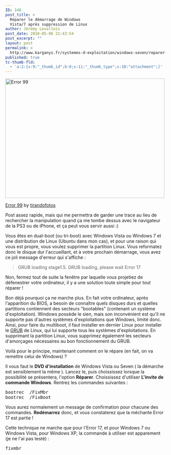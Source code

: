 ```yaml
---
ID: 146
post_title: >
  Réparer le démarrage de Windows
  Vista/7 après suppression de Linux
author: Jérémy Levallois
post_date: 2010-05-06 21:43:54
post_excerpt: ""
layout: post
permalink: >
  http://www.karganys.fr/systemes-d-exploitation/windows-seven/reparer-le-demarrage-de-windows-vista7-apres-suppression-de-linux/
published: true
tc-thumb-fld:
  - 'a:2:{s:9:"_thumb_id";b:0;s:11:"_thumb_type";s:10:"attachment";}'
---
```

<div class="wp-caption alignnone" style="width: 510px;"><a href="http://www.flickr.com/photos/tirandofotos/4571984705/"><img alt="Error 99" src="http://farm5.static.flickr.com/4034/4571984705_d295409ede.jpg" title="Error 99" width="500" height="375" /></a><p class="wp-caption-text"><a href="http://www.flickr.com/photos/tirandofotos/4571984705/">Error 99</a> by <a href="http://www.flickr.com/photos/tirandofotos/">tirandofotos</a></p></div>

Post assez rapide, mais qui me permettra de garder une trace au lieu de rechercher la manipulation quand ça me tombe dessus avec le navigateur de la PS3 ou de iPhone, et ça peut vous servir aussi :)

Vous êtes en dual-boot (ou tri-boot) avec Windows Vista ou Windows 7 et une distribution de Linux (Ubuntu dans mon cas), et pour une raison qui vous est propre, vous voulez supprimer la partition Linux. Vous reformatez donc le disque dur l'accueillant, et à votre prochain démarrage, vous avez ce joli message d'erreur qui s'affiche :

<blockquote>GRUB loading stage1.5.
GRUB loading, please wait
Error 17</blockquote>

Non, fermez tout de suite la fenêtre par laquelle vous projetiez de défenestrer votre ordinateur, il y a une solution toute simple pour tout réparer !

Bon déjà pourquoi ça ne marche plus. En fait votre ordinateur, après l'apparition du BIOS, a besoin de connaître quels disques durs et quelles partitions contiennent des secteurs "bootables" (contenant un système d'exploitation). Windows possède le sien, mais son inconvénient est qu'il ne supporte pas d'autres systèmes d'exploitations que Windows, limité donc. Ainsi, pour faire du multiboot, il faut installer en dernier Linux pour installer le <a href="http://fr.wikipedia.org/wiki/GRand_Unified_Bootloader" target="_blank">GRUB</a> de Linux, qui lui supporte tous les systèmes d'exploitations. En supprimant la partition Linux, vous supprimez également les secteurs d'amorçages nécessaires au bon fonctionnement du GRUB.

Voilà pour le principe, maintenant comment on le répare (en fait, on va remettre celui de Windows) ?

Il vous faut le <strong>DVD d'installation</strong> de Windows Vista ou Seven ( la démarche est sensiblement la même ).
Lancez le, puis choississez lorsque la possibilité se présentera, l'option <strong>Réparer</strong>.
Choississez d'utiliser <strong>L'invite de commande Windows</strong>.
Rentrez les commandes suivantes :
<pre lang="sh">bootrec  /FixMbr
bootrec  /FixBoot</pre>
Vous aurez normalement un message de confirmation pour chacune des commandes.
<strong>Redémarrez</strong> donc, et vous constaterez que la méchante Error 17 est partie !

Cette technique ne marche que pour l'Error 17, et pour Windows 7 ou Windows Vista, pour Windows XP, la commande à utiliser est apparement (je ne l'ai pas testé) :
<pre lang="sh">fixmbr</pre>